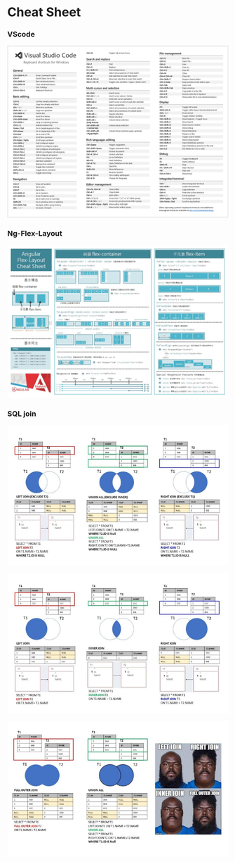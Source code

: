 # Cheat Sheet

### VScode

![](.gitbook/assets/image.png)

### Ng-Flex-Layout

![](.gitbook/assets/ng-flex-layout.jpg)

### SQL join

![](.gitbook/assets/sql_join_2.jpg)

![](.gitbook/assets/sql_join_1.jpg)

![](.gitbook/assets/sql_join_3.jpg)

